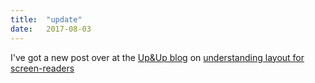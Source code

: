 ```yaml
---
title:  "update"
date:   2017-08-03
---
```

I've got a new post over at the [Up&Up blog](https;//www.upandup.agency/blog) on [understanding layout for screen-readers](https://www.upandup.agency/accessibility/understanding-layout-screen-readers)
